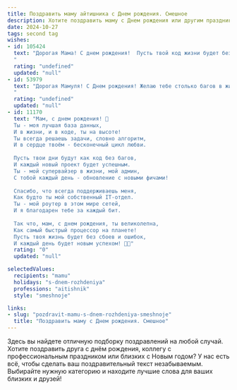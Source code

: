 ```yaml
---
title: Поздравить маму айтишника c Днем рождения. Смешное
description: Хотите поздравить маму c Днем рождения или другим праздником? Наш ИИ создаст незабываемое поздравление, а вы обязательно выделитесь среди других.  
date: 2024-10-27
tags: second tag
wishes:
- id: 105424
  text: "Дорогая Мама! С днем рождения!  Пусть твой код жизни будет без багов,  а  оперативная память всегда заполнена радостью и счастьем!  Желаю тебе столько гигабайт позитива, сколько тебе и мечтать не снилось, и чтобы твой жизненный диск никогда не был забит грустью!  Пусть все твои проблемы решатся как само собой разумеющееся, а  здоровье будет  на уровне  самого мощного процессора!
  "
  rating: "undefined"
  updated: "null"
- id: 53979
  text: "Дорогая Мамуля! С Днем рождения! Желаю тебе столько багов в жизни, сколько у меня в коде — ни одного! Пусть твои сервера всегда работают без перебоев, а  \"хакеры\" приносят только приятные сюрпризы! 😉
  "
  rating: "undefined"
  updated: "null"
- id: 11170
  text: "Мам, с днем рождения! 🎉
  Ты - моя лучшая база данных,
  И в жизни, и в коде, ты на высоте!
  Ты всегда решаешь задачи, словно алгоритм,
  И в сердце твоём - бесконечный цикл любви.
  
  Пусть твои дни будут как код без багов,
  И каждый новый проект будет успешным.
  Ты - мой супервайзер в жизни, мой админ,
  С тобой каждый день - обновление с новыми фичами!
  
  Спасибо, что всегда поддерживаешь меня,
  Как будто ты мой собственный IT-отдел.
  Ты - мой роутер в этом мире сетей,
  И я благодарен тебе за каждый бит.
  
  Так что, мам, с днем рождения, ты великолепна,
  Как самый быстрый процессор на планете!
  Пусть твоя жизнь будет без сбоев и ошибок,
  И каждый день будет новым успехом! 🎂🎈"
  rating: "0"
  updated: "null"

selectedValues:
  recipients: "mamu"
  holidays: "s-dnem-rozhdeniya"
  professions: "aitishnik"
  style: "smeshnoje"

links:
- slug: "pozdravit-mamu-s-dnem-rozhdeniya-smeshnoje"
  title: "Поздравить маму c Днем рождения. Смешное"
---
```


Здесь вы найдете отличную подборку поздравлений на любой случай. 
Хотите поздравить друга с днём рождения, коллегу с профессиональным праздником или близких с Новым годом? У нас есть всё, чтобы сделать ваш поздравительный текст незабываемым. Выбирайте нужную категорию и находите лучшие слова для ваших близких и друзей!
